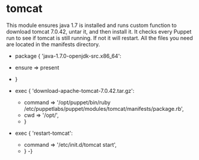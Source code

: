 # tomcat

 This module ensures java 1.7 is installed and runs custom function to download tomcat 7.0.42, untar it,
 and then install it. It checks every Puppet run to see if tomcat is still running. If not it will restart.
 All the files you need are located in the manifests directory.
 
 
- package { 'java-1.7.0-openjdk-src.x86_64':
 - ensure  => present
 - }

- exec { 'download-apache-tomcat-7.0.42.tar.gz':
  - command => '/opt/puppet/bin/ruby /etc/puppetlabs/puppet/modules/tomcat/manifests/package.rb',
  - cwd => '/opt/',
  - }

- exec { 'restart-tomcat':
  - command => '/etc/init.d/tomcat start',
  -  }
  -}

